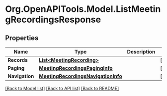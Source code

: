 
# Org.OpenAPITools.Model.ListMeetingRecordingsResponse

## Properties

Name | Type | Description | Notes
------------ | ------------- | ------------- | -------------
**Records** | [**List&lt;MeetingRecording&gt;**](MeetingRecording.md) |  | [optional] 
**Paging** | [**MeetingRecordingsPagingInfo**](MeetingRecordingsPagingInfo.md) |  | [optional] 
**Navigation** | [**MeetingRecordingsNavigationInfo**](MeetingRecordingsNavigationInfo.md) |  | [optional] 

[[Back to Model list]](../README.md#documentation-for-models)
[[Back to API list]](../README.md#documentation-for-api-endpoints)
[[Back to README]](../README.md)

